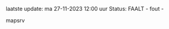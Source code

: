 laatste update: 
ma 27-11-2023 12:00   uur 
Status: FAALT - fout - 
<div class="service R">mapsrv</div>